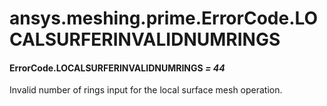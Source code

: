 # ansys.meshing.prime.ErrorCode.LOCALSURFERINVALIDNUMRINGS



#### ErrorCode.LOCALSURFERINVALIDNUMRINGS *= 44*

Invalid number of rings input for the local surface mesh operation.

<!-- !! processed by numpydoc !! -->
